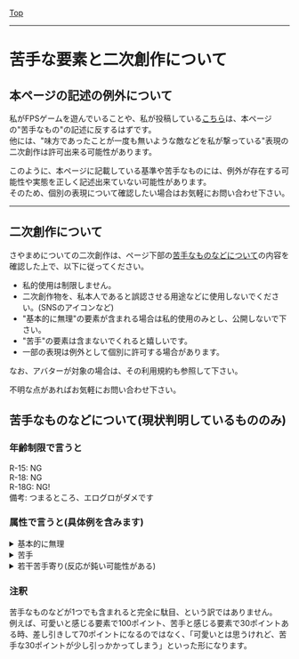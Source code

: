 [Top](../)

---

# 苦手な要素と二次創作について
## 本ページの記述の例外について
私がFPSゲームを遊んでいることや、私が投稿している[こちら](https://twitter.com/Sayabeans_0011/status/1601895600513077248)は、本ページの"苦手なもの"の記述に反するはずです。  
他には、"味方であったことが一度も無いような敵などを私が撃っている"表現の二次創作は許可出来る可能性があります。  

このように、本ページに記載している基準や苦手なものには、例外が存在する可能性や実態を正しく記述出来ていない可能性があります。  
そのため、個別の表現について確認したい場合はお気軽にお問い合わせ下さい。

---
## 二次創作について
さやまめについての二次創作は、ページ下部の[苦手なものなどについて](#苦手なものなどについて現状判明しているもののみ)の内容を確認した上で、以下に従ってください。  
- 私的使用は制限しません。
- 二次創作物を、私本人であると誤認させる用途などに使用しないでください。(SNSのアイコンなど)
- "基本的に無理"の要素が含まれる場合は私的使用のみとし、公開しないで下さい。
- "苦手"の要素は含まないでくれると嬉しいです。
- 一部の表現は例外として個別に許可する場合があります。

なお、アバターが対象の場合は、その利用規約も参照して下さい。  

不明な点があればお気軽にお問い合わせ下さい。  

## 苦手なものなどについて(現状判明しているもののみ)
### 年齢制限で言うと
R-15: NG  
R-18: NG  
R-18G: NG!  
備考: つまるところ、エログロがダメです  

### 属性で言うと(具体例を含みます)
<details><summary>基本的に無理</summary>

- 死
- 汚い系
- 理不尽・強制系
- 洗脳系
- 苦しい系
- 大怪我
- 大病
- 可哀想
- NTR
- 虫
- 表情(顔)が存在しないアバター
- 異形(人体改造系・虫・原義の妖怪など)
</details>

<details><summary>苦手</summary>

- ホラー系
- 絆創膏・眼帯など
- 怪我(→ 上記と合わせて病みかわ系も該当)
- 病気
- 複数の小さな穴など、集合体
- 単眼・複眼
- 写実的なアバター
- 過度に露出の多いアバター
- サキュバスの類
</details>

<details><summary>若干苦手寄り(反応が鈍い可能性がある)</summary>

- 瞳孔が無いか、記号(星型瞳孔やハート型瞳孔など。ただし、しいたけ目やぐるぐる目などのように、アニメ的な表現のそれと表情の組み合わせであれば大抵大丈夫)
- 誇張された表情や表現(例: [これ](https://booth.pm/ja/items/4337226))
</details>

### 注釈
苦手なものなどが1つでも含まれると完全に駄目、という訳ではありません。  
例えば、可愛いと感じる要素で100ポイント、苦手と感じる要素で30ポイントある時、差し引きして70ポイントになるのではなく、「可愛いとは思うけれど、苦手な30ポイントが少し引っかかってしまう」といった形になります。  
